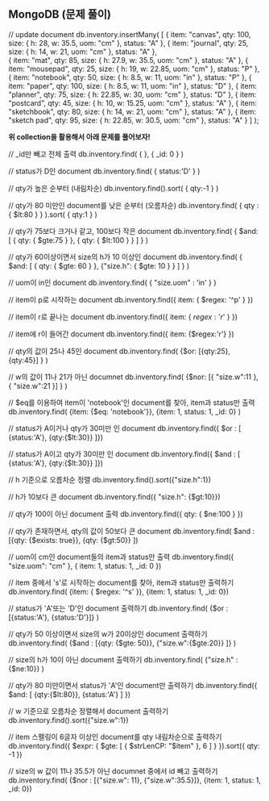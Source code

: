 ## MongoDB (문제 풀이)

// update document
db.inventory.insertMany( [
	{ item: "canvas", qty: 100, size: { h: 28, w: 35.5, uom: "cm" }, status: "A" },
	{ item: "journal", qty: 25, size: { h: 14, w: 21, uom: "cm" }, status: "A" },	
	{ item: "mat", qty: 85, size: { h: 27.9, w: 35.5, uom: "cm" }, status: "A" },
	{ item: "mousepad", qty: 25, size: { h: 19, w: 22.85, uom: "cm" }, status: "P" },
	{ item: "notebook", qty: 50, size: { h: 8.5, w: 11, uom: "in" }, status: "P" },
	{ item: "paper", qty: 100, size: { h: 8.5, w: 11, uom: "in" }, status: "D" },
	{ item: "planner", qty: 75, size: { h: 22.85, w: 30, uom: "cm" }, status: "D" },
	{ item: "postcard", qty: 45, size: { h: 10, w: 15.25, uom: "cm" }, status: "A" },
	{ item: "sketchbook", qty: 80, size: { h: 14, w: 21, uom: "cm" }, status: "A" },
	{ item: "sketch pad", qty: 95, size: { h: 22.85, w: 30.5, uom: "cm" }, status: "A" }
] );



**위 collection을 활용해서 아래 문제를 풀어보자!**



// _id만 빼고 전체 출력
db.inventory.find( { }, { _id: 0 } )



// status가 D인 document
db.inventory.find( { status:'D' } )



// qty가 높은 순부터 (내림차순)
db.inventory.find().sort( { qty:-1 } )



// qty가 80 미만인 document를 낮은 순부터 (오름차순)
db.inventory.find( { qty : { $lt:80 } } ).sort( { qty:1 } )



// qty가 75보다 크거나 같고, 100보다 작은 document
db.inventory.find( { $and: [ { qty: { $gte:75 } }, { qty: { $lt:100 } } ] } )



// qty가 60이상이면서 size의 h가 10 이상인 document
db.inventory.find( { $and: [ { qty: { $gte: 60 } }, {"size.h": { $gte: 10 } } ] } )



// uom이 in인 document
db.inventory.find( { "size.uom" : 'in' } )



// item이 p로 시작하는 document
db.inventory.find({ item: { $regex: '^p' } })



// item이 r로 끝나는 document
db.inventory.find({ item: { $regex: 'r$' } })



// item에 r이 들어간 document
db.inventory.find({ item: {$regex:'r'} })



// qty의 값이 25나 45인 document
db.inventory.find( {$or: [{qty:25}, {qty:45}] } )



// w의 값이 11나 21가 아닌 documnet
db.inventory.find( {$nor: [{ "size.w":11 }, { "size.w":21 }] } )



// $eq를 이용하여 item이 'notebook'인 document를 찾아, item과 status만 출력
db.inventory.find( {item: {$eq: 'notebook'}}, {item: 1, status: 1, _id: 0} )



// status가 A이거나 qty가 30미만 인 document
db.inventory.find({ $or : [ {status:'A'}, {qty:{$lt:30}} ]})



// status가 A이고 qty가 30미만 인 document
db.inventory.find({ $and : [ {status:'A'}, {qty:{$lt:30}} ]})



// h 기준으로 오름차순 정렬
db.inventory.find().sort({"size.h":1})



// h가 10보다 큰 document
db.inventory.find({ "size.h": {$gt:10}})



// qty가 100이 아닌 document 출력
db.inventory.find({ qty: { $ne:100 } })



// qty가 존재하면서, qty의 값이 50보다 큰 document
db.inventory.find( $and : [{qty: {$exists: true}}, {qty: {$gt:50}} ])



// uom이 cm인 document들의 item과 status만 출력
db.inventory.find({ "size.uom": "cm" }, { item: 1, status: 1, _id: 0 })



// item 중에서 's'로 시작하는 document를 찾아, item과 status만 출력하기
db.inventory.find( {item: { $regex: '^s' }}, {item: 1, status: 1, _id: 0})



// status가 'A'또는 'D'인 document 출력하기
db.inventory.find( {$or : [{status:'A'}, {status:'D'}]} )



// qty가 50 이상이면서 size의 w가 20이상인 document 출력하기
db.inventory.find( {$and : [{qty: {$gte: 50}}, {"size.w":{$gte:20}} ]} )



// size의 h가 10이 아닌 document 출력하기
db.inventory.find( {"size.h" : {$ne:10}} )



// qty가 80 미만이면서 status가 'A'인 document만 출력하기
db.inventory.find({ $and: [ {qty:{$lt:80}}, {status:'A'} ] })



// w 기준으로 오름차순 정렬해서 document 출력하기
db.inventory.find().sort({"size.w":1})



// item 스펠링이 6글자 이상인 document를 qty 내림차순으로 출력하기
db.inventory.find({ $expr: { $gte: [ { $strLenCP: "$item" }, 6 ] } }).sort({ qty: -1 })



// size의 w 값이 11나 35.5가 아닌 documnet 중에서 id 빼고 출력하기
db.inventory.find( {$nor : [{"size.w": 11}, {"size.w":35.5}]}, {item: 1, status: 1, _id: 0})
